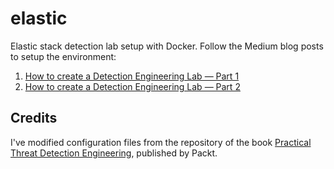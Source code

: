 # elastic
Elastic stack detection lab setup with Docker.
Follow the Medium blog posts to setup the environment: 
1. [How to create a Detection Engineering Lab — Part 1](https://medium.com/@bastradamus/how-to-create-a-detection-engineering-lab-part-1-8dacc52001b5)
2. [How to create a Detection Engineering Lab — Part 2](https://medium.com/@bastradamus/how-to-create-a-detection-engineering-lab-part-2-3bdbb2c873d6)

## Credits
I've modified configuration files from the repository of the book [Practical Threat Detection Engineering](https://www.packtpub.com/en-us/product/practical-threat-detection-engineering-9781801076715), published by Packt.
